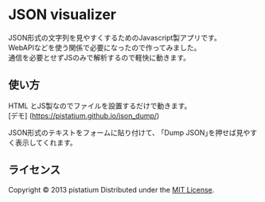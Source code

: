 ﻿JSON visualizer
======================

JSON形式の文字列を見やすくするためのJavascript製アプリです。  
WebAPIなどを使う関係で必要になったので作ってみました。  
通信を必要とせずJSのみで解析するので軽快に動きます。

使い方
------
HTML とJS製なのでファイルを設置するだけで動きます。  
[デモ] (https://pistatium.github.io/json_dump/)

JSON形式のテキストをフォームに貼り付けて、
｢Dump JSON｣を押せば見やすく表示してくれます。
 
ライセンス
----------
Copyright &copy; 2013 pistatium
Distributed under the [MIT License][mit].
 
[MIT]: http://www.opensource.org/licenses/mit-license.php
